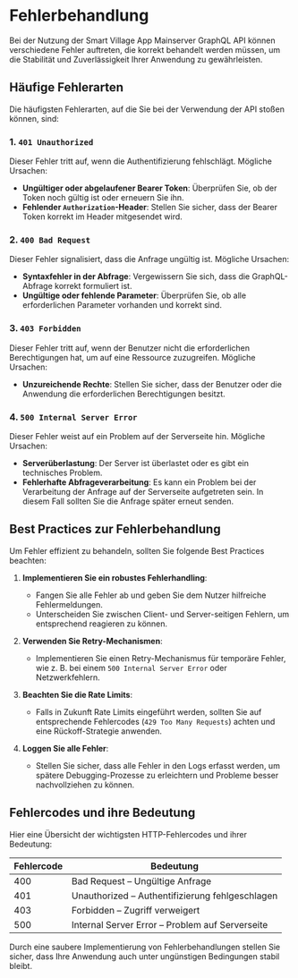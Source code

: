 # Fehlerbehandlung

Bei der Nutzung der Smart Village App Mainserver GraphQL API können verschiedene Fehler auftreten, die korrekt behandelt werden müssen, um die Stabilität und Zuverlässigkeit Ihrer Anwendung zu gewährleisten.

## Häufige Fehlerarten

Die häufigsten Fehlerarten, auf die Sie bei der Verwendung der API stoßen können, sind:

### 1. `401 Unauthorized`
Dieser Fehler tritt auf, wenn die Authentifizierung fehlschlägt. Mögliche Ursachen:
- **Ungültiger oder abgelaufener Bearer Token**: Überprüfen Sie, ob der Token noch gültig ist oder erneuern Sie ihn.
- **Fehlender `Authorization`-Header**: Stellen Sie sicher, dass der Bearer Token korrekt im Header mitgesendet wird.

### 2. `400 Bad Request`
Dieser Fehler signalisiert, dass die Anfrage ungültig ist. Mögliche Ursachen:
- **Syntaxfehler in der Abfrage**: Vergewissern Sie sich, dass die GraphQL-Abfrage korrekt formuliert ist.
- **Ungültige oder fehlende Parameter**: Überprüfen Sie, ob alle erforderlichen Parameter vorhanden und korrekt sind.

### 3. `403 Forbidden`
Dieser Fehler tritt auf, wenn der Benutzer nicht die erforderlichen Berechtigungen hat, um auf eine Ressource zuzugreifen. Mögliche Ursachen:
- **Unzureichende Rechte**: Stellen Sie sicher, dass der Benutzer oder die Anwendung die erforderlichen Berechtigungen besitzt.

### 4. `500 Internal Server Error`
Dieser Fehler weist auf ein Problem auf der Serverseite hin. Mögliche Ursachen:
- **Serverüberlastung**: Der Server ist überlastet oder es gibt ein technisches Problem.
- **Fehlerhafte Abfrageverarbeitung**: Es kann ein Problem bei der Verarbeitung der Anfrage auf der Serverseite aufgetreten sein. In diesem Fall sollten Sie die Anfrage später erneut senden.

## Best Practices zur Fehlerbehandlung

Um Fehler effizient zu behandeln, sollten Sie folgende Best Practices beachten:

1. **Implementieren Sie ein robustes Fehlerhandling**:
   - Fangen Sie alle Fehler ab und geben Sie dem Nutzer hilfreiche Fehlermeldungen.
   - Unterscheiden Sie zwischen Client- und Server-seitigen Fehlern, um entsprechend reagieren zu können.

2. **Verwenden Sie Retry-Mechanismen**:
   - Implementieren Sie einen Retry-Mechanismus für temporäre Fehler, wie z. B. bei einem `500 Internal Server Error` oder Netzwerkfehlern.

3. **Beachten Sie die Rate Limits**:
   - Falls in Zukunft Rate Limits eingeführt werden, sollten Sie auf entsprechende Fehlercodes (`429 Too Many Requests`) achten und eine Rückoff-Strategie anwenden.

4. **Loggen Sie alle Fehler**:
   - Stellen Sie sicher, dass alle Fehler in den Logs erfasst werden, um spätere Debugging-Prozesse zu erleichtern und Probleme besser nachvollziehen zu können.

## Fehlercodes und ihre Bedeutung

Hier eine Übersicht der wichtigsten HTTP-Fehlercodes und ihrer Bedeutung:

| Fehlercode  | Bedeutung                         |
|-------------|-----------------------------------|
| 400         | Bad Request – Ungültige Anfrage    |
| 401         | Unauthorized – Authentifizierung fehlgeschlagen |
| 403         | Forbidden – Zugriff verweigert    |
| 500         | Internal Server Error – Problem auf Serverseite |

Durch eine saubere Implementierung von Fehlerbehandlungen stellen Sie sicher, dass Ihre Anwendung auch unter ungünstigen Bedingungen stabil bleibt.
